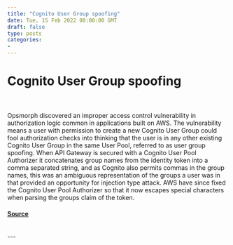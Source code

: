 ```yaml
---
title: "Cognito User Group spoofing"
date: Tue, 15 Feb 2022 00:00:00 GMT
draft: false
type: posts
categories: 
- 
---
```

# Cognito User Group spoofing

<br/>

<br/>
Opsmorph discovered an improper access control vulnerability in authorization logic common in applications built on AWS. The vulnerability means a user with permission to create a new Cognito User Group could fool authorization checks into thinking that the user is in any other existing Cognito User Group in the same User Pool, referred to as user group spoofing. When API Gateway is secured with a Cognito User Pool Authorizer it concatenates group names from the identity token into a comma separated string, and as Cognito also permits commas in the group names, this was an ambiguous representation of the groups a user was in that provided an opportunity for injection type attack. AWS have since fixed the Cognito User Pool Authorizer so that it now escapes special characters when parsing the groups claim of the token.

#### [Source](https://www.cloudvulndb.org/cognito-user-group-spoofing)

<br/>
---
